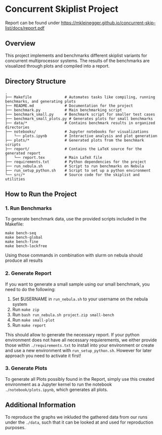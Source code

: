 # Concurrent Skiplist Project

Report can be found under https://mkleinegger.github.io/concurrent-skip-list/docs/report.pdf

## Overview

This project implements and benchmarks different skiplist variants for concurrent multiprocessor systems. The results of the benchmarks are visualized through plots and compiled into a report.

## Directory Structure

```plaintext
.
├── Makefile               # Automates tasks like compiling, running benchmarks, and generating plots
├── README.md              # Documentation for the project
├── benchmark.py           # Main benchmarking script
├── benchmark_small.py     # Benchmark script for smaller test cases
├── benchmark_small_plots.py # Generates plots for small benchmarks
├── data/*                 # Contains benchmark results in organized directories
├── notebooks/             # Jupyter notebooks for visualizations
│   └── plots.ipynb        # Interactive analysis and plot generation
├── plots/*                # Generated plots from the benchmark scripts
├── report/                # Contains the LaTeX source for the generated report
│   └── report.tex         # Main LaTeX file
├── requirements.txt       # Python dependencies for the project
├── run_nebula.sh          # Script to run benchmarks on Nebula
├── run_setup_python.sh    # Script to set up a python environment
└── src/*                  # Source code for the skiplist and utilities
```

## How to Run the Project

### 1. Run Benchmarks

To generate benchmark data, use the provided scripts included in the Makefile:

    make bench-seq
    make bench-global
    make bench-fine
    make bench-lockfree

Using those commands in combination with slurm on nebula should produce all results

### 2. Generate Report

If you want to generate a small sample using our small benchmark, you need to do the following:

1. Set $USERNAME in `run_nebula.sh` to your username on the nebula system
3. Run `make zip`
2. Run `bash run_nebula.sh project.zip small-bench`
3. Run `make small-plot`
4. Run `make report`

This should allow to generate the necessary report. If your python environment does not have all necessary requierements, we either provide those within `./requirements.txt` to install into your environment or create and use a new environment with `run_setup_python.sh`. However for later approach you need to activate it first!

### 3. Generate Plots
To generate all Plots possibly found in the Report, simply use this created environment as a Jupyter kernel to run the notebook `./notebook/plots.ipynb`, which generates all plots.

## Additional Information
To reproduce the graphs we inkluded the gathered data from our runs under the `./data`, such that it can be looked at and used for reproduction purposes.
